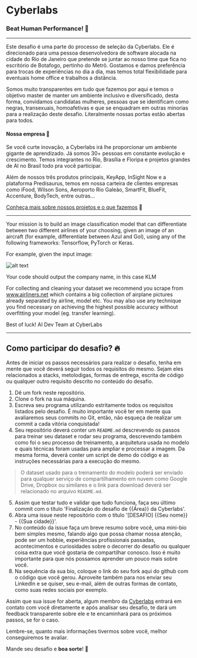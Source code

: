 # Cyberlabs
### **Beat Human Performance!** 🌟

---

Este desafio é uma parte do processo de seleção da Cyberlabs. Ele é direcionado para uma pessoa desenvolvedora de software alocada na cidade do Rio de Janeiro que pretende se juntar ao nosso time que fica no escritório de Botafogo, pertinho do Metrô. Gostamos e damos preferência para trocas de experiências no dia a dia, mas temos total flexibilidade para eventuais home office e trabalhos a distância.

Somos muito transparentes em tudo que fazemos por aqui e temos o objetivo master de manter um ambiente inclusivo e diversificado, desta forma, convidamos candidatas mulheres, pessoas que se identificam como negras, transexuais, homoafetivas e que se enquadram em outras minorias para a realização deste desafio. Literalmente nossas portas estão abertas para todos.

#### Nossa empresa 💃
Se você curte inovação, a Cyberlabs irá lhe proporcionar um ambiente gigante de aprendizado. Já somos 30+ pessoas em constante evolução e crescimento. Temos integrantes no Rio, Brasília e Floripa e projetos grandes de AI no Brasil todo pra você participar.

Além de nossos três produtos principais, KeyApp, InSight Now e a plataforma Predisaurus, temos em nossa carteira de clientes empresas como iFood, Wilson Sons, Aeroporto Rio Galeão, SmartFit, BlueFit, Accenture, BodyTech, entre outras...

[Conheça mais sobre nossos projetos e o que fazemos](https://cyberlabs.ai) 💙

---

Your mission is to build an image classification model that can differentiate between two
different airlines of your choosing, given an image of an aircraft (for example, differentiate
between Azul and Gol), using any of the following frameworks: Tensorflow, PyTorch or Keras.

For example, given the input image:

![alt text](https://github.com/cyberlabsai/desafios-deep-learning/blob/master/images/klm.png)

Your code should output the company name, in this case KLM

For collecting and cleaning your dataset we recommend you scrape from www.airliners.net
which contains a big collection of airplane pictures already separated by airline, model etc.
You may also use any technique you find necessary on achieving the highest possible
accuracy without overfitting your model (eg. transfer learning).

Best of luck!
AI Dev Team at CyberLabs

---

## Como participar do desafio? 🔥

Antes de iniciar os passos necessários para realizar o desafio, tenha em mente que você deverá seguir todos os requisitos do mesmo. Sejam eles relacionados a stacks, metolodigas, formas de entrega, escrita de código ou qualquer outro requisito descrito no conteúdo do desafio.

1. Dê um fork neste repositório.
2. Clone o fork na sua máquina.
3. Escreva seu programa utilizando estritamente todos os requisitos listados pelo desafio. É muito importante você ter em mente qua avaliaremos seus commits no Git, então, não esqueça de realizar um commit a cada vitória conquistada!
4. Seu repositório deverá conter um `README.md` descrevendo os passos para treinar seu dataset e rodar seu programa, descrevendo também como foi o seu processo de treinamento, a arquitetura usada no modelo e quais técnicas foram usadas para ampliar e processar a imagem. Da mesma forma, deverá conter um script de demo do código e as instruções necessárias para a execução do mesmo.
 > O dataset usado para o treinamento do modelo poderá ser enviado para qualquer serviço de compartilhamento em nuvem como Google Drive, Dropbox ou similares e o link para download deverá ser relacionado no arquivo `README.md`.
5. Assim que testar tudo e validar que tudo funciona, faça seu último commit com o título 'Finalização do desafio de {{Área}} da Cyberlabs'.
6. Abra uma issue neste repositório com o título '[DESAFIO] {{Seu nome}} - {{Sua cidade}}'.
7. No conteúdo da issue faça um breve resumo sobre você, uma mini-bio bem simples mesmo, falando algo que possa chamar nossa atenção, pode ser um hobbie, experiências profissionais passadas, acontecimentos e curiosidades sobre o decorrer do desafio ou qualquer coisa extra que você gostaria de compartilhar conosco. Isso é muito importante para que nós possamos aprender um pouco mais sobre você.
8. Na sequência da sua bio, coloque o link do seu fork aqui do github com o código que você gerou. Aproveite também para nos enviar seu LinkedIn e se quiser, seu e-mail, além de outras formas de contato, como suas redes sociais por exemplo.

Assim que sua issue for aberta, algum membro da [Cyberlabs](https://cyberlabs.ai) entrará em contato com você diretamente e após analisar seu desafio, te dará um feedback transparente sobre ele e te encaminhará para os próximos passos, se for o caso.

Lembre-se, quanto mais informações tivermos sobre você, melhor conseguiremos te avaliar.

Mande seu desafio e **boa sorte**! 🤘
